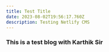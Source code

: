 ```yaml
---
title: Test Title
date: 2023-08-02T19:56:17.760Z
description: Testing Netlify CMS
---
```

### T﻿his is a test blog with Karthik Sir